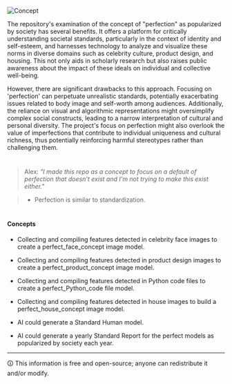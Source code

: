 ![Concept](https://github.com/sourceduty/Popular_Perfection/assets/123030236/07f744f6-801b-4448-93c0-3d15a67d32e9)

The repository's examination of the concept of "perfection" as popularized by society has several benefits. It offers a platform for critically understanding societal standards, particularly in the context of identity and self-esteem, and harnesses technology to analyze and visualize these norms in diverse domains such as celebrity culture, product design, and housing. This not only aids in scholarly research but also raises public awareness about the impact of these ideals on individual and collective well-being.

However, there are significant drawbacks to this approach. Focusing on 'perfection' can perpetuate unrealistic standards, potentially exacerbating issues related to body image and self-worth among audiences. Additionally, the reliance on visual and algorithmic representations might oversimplify complex social constructs, leading to a narrow interpretation of cultural and personal diversity. The project's focus on perfection might also overlook the value of imperfections that contribute to individual uniqueness and cultural richness, thus potentially reinforcing harmful stereotypes rather than challenging them.

#

> Alex: *"I made this repo as a concept to focus on a default of perfection that doesn't exist and I'm not trying to make this exist either."*

> - Perfection is similar to standardization.


#
#### Concepts

- Collecting and compiling features detected in celebrity face images to create a perfect_face_concept image model.

- Collecting and compiling features detected in product design images to create a perfect_product_concept image model.

- Collecting and compiling features detected in Python code files to create a perfect_Python_code file model.

- Collecting and compiling features detected in house images to build a perfect_house_concept image model.

- AI could generate a Standard Human model.

- AI could generate a yearly Standard Report for the perfect models as popularized by society each year.

***
🛈 This information is free and open-source; anyone can redistribute it and/or modify.
